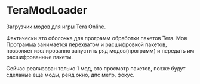 # TeraModLoader
Загрузчик модов для игры Tera Online.

Фактически это оболочка для программ обработки пакетов Tera. Моя Программа занимается перехватом и расшифровкой пакетов, позволяет изолированно запустить ряд модов(программ) и передать им расшифрованные пакеты.

Сейчас реализован только 1 мод, это просмотр пакетов, позже будут сделаные ещё моды, рейд окно, дпс метр, фокус.
